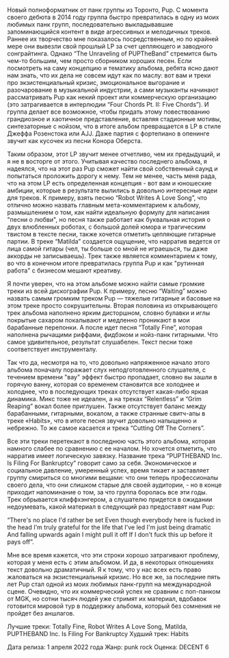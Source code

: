 Новый полноформатник от панк группы из Торонто, Pup. С момента своего дебюта в 2014 году группа быстро превратилась в одну из моих любимых панк групп, последовательно выкладывавшие запоминающийся контент в виде агрессивных и мелодичных треков. Раннее их творчество мне показалось посредственным, но по крайней мере они вывезли свой прошлый LP за счет цепляющего и заводного сонграйтинга. Однако “The Unraveling of PUPTheBand” стремится быть чем-то большим, чем просто сборником хороших песен. Если посмотреть на саму концепцию и тематику альбома, ребята ясно дают нам знать, что их дела не совсем идут как по маслу: вот вам и треки про экзистенциальный кризис, эмоциональное выгорание и разочарование в музыкальной индустрии, а сами музыканты начинают рассматривать Pup как некий проект или коммерческую организацию (это затрагивается в интерлюдии “Four Chords Pt. II: Five Chords”). И группа делает все возможное, чтобы придать этому повествованию грандиозное и хаотичное представление, вставляя стадионные мотивы, синтезаторные с нойзом, что в итоге альбом превращается в LP в стиле Джеффа Розенстока или AJJ. Даже партия с фортепиано в опенинге звучит как кусочек из песни Конора Оберста.

Таким образом, этот LP звучит менее отчетливо, чем их предыдущий, и я не в восторге от этого. Учитывая качество последнего альбома, я надеялся, что на этот раз Pup сможет найти свой собственный саунд и попытаться проложить дорогу к нему. Тем не менее, часть меня рада, что на этом LP есть определенная концепция - вот вам и юношеские амбиции, которые в результате вылились в довольно интересные идеи для треков. К примеру, взять песню “Robot Writes A Love Song”, что отлично можно назвать главным мета-комментарием к альбому, размышлением о том, как найти идеальную формулу для написания "песни о любви", но песня также работает как буквальная история о двух влюбленных роботах, с большой долей юмора и трагическим твистом в тексте песни, также хочется отметить цепляющие гитарные партии. В треке “Matilda” создается ощущение, что нарратив ведется от лица самой гитары (чел, ты больше со мной не играешься, ты даже аккорды не записываешь). Трек также является комментарием к тому, во что в конечном итоге превратилась группа Pup и как "рутинная работа" с бизнесом мешают креативу.

Я почти уверен, что на этом альбоме можно найти самые громкие треки из всей дискографии Pup. К примеру, песню “Waiting” можно назвать самым громким треком Pup — тяжелые гитарные и басовые на этом треке просто сокрушительны. Вторая половина из открывающего трек альбома наполнено ярким дисторшном, словно булавки и иглы покрытые сахаром покалывают и медленно проникают в мои барабанные перепонки. А после идет песня “Totally Fine”, которая наполнена рычащими риффами, фидбэком и нойз-панк гитарными. Что самое удивительное, результат слушабелен. Текст песни тоже соответствует инструменталу.

Так что да, несмотря на то, что довольно напряженное начало этого альбома поначалу поражает слух неподготовленного слушателя, с течением времени "вау" эффект быстро пропадает, словно вы зашли в горячую ванну, которая со временем становится все холоднее и холоднее, что в последующих треках отсутствует какая-либо яркая динамика. Микс тоже не идеален, а на треках “Relentless” и “Grim Reaping” вокал более приглушен. Также отсутствует баланс между барабанными, гитарными, вокалом, а также странные свитч-апы в треке «Habits», что в итоге песня звучит довольно напыщенно и небрежно. То же самое касается и трека “Cutting Off The Corners”.

Все эти треки перетекают в последнюю часть этого альбома, которая намного слабее по сравнению с ее началом. Но хочется отметить, что нарратив имеет логическую завязку. Название трека “PUPTHEBAND Inc. Is Filing For Bankruptcy” говорит само за себя. Экономическое и социальное давление, умеренный успех, время тикает и заставляет группу смириться со многими вещами: что они теперь профессионалы своего дела, что они слишком старые для своей аудитории, - но в конце приходит напоминание о том, за что группа боролась все эти годы. Трек обрывается клиффхэнгером, а слушателю придется в ожидании недоумевать, какой материал в следующий раз предоставят нам Pup:

“There's no place I'd rather be set
Even though everybody here is fucked in the head
I'm truly grateful for the life that I've led
I'm just being dramatic
And falling upwards again
I might pull it off
If I don't fuck this up before it pays off”.

Мне все время кажется, что эти строки хорошо затрагивают проблему, которая у меня есть с этим альбомом. И да, в некоторых отношениях текст довольно драматичный. Я к тому, что у нас всех есть право жаловаться на экзистенциальный кризис. Но все же, за последние пять лет Pup стал одной из моих любимых панк-групп на международной сцене. Очевидно, что их коммерческий успех не сравним с поп-панком от MGK, но сотни тысяч людей уже стримят их материал, вдобавок готовится мировой тур в поддержку альбома, который без сомнения не пройдет без аншлагов.

Лучшие треки: Totally Fine, Robot Writes A Love Song, Matilda, PUPTHEBAND Inc. Is Filing For Bankruptcy
Худший трек: Habits

Дата релиза: 1 апреля 2022 года
Жанр: punk rock
Оценка: DECENT 6
